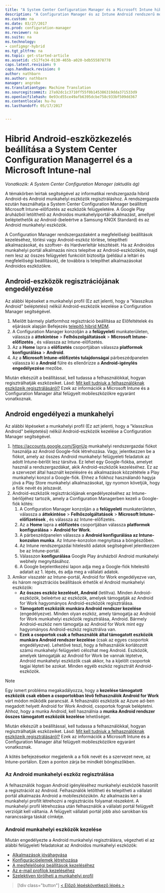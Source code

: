 ```yaml
---
title: "A System Center Configuration Manager és a Microsoft Intune hibrid Android-eszközök kezelésének beállítása |} Microsoft Docs"
description: "A Configuration Manager és az Intune Android rendszerű mobileszközök felügyeletének előkészítéséhez."
ms.custom: na
ms.date: 03/27/2017
ms.prod: configuration-manager
ms.reviewer: na
ms.suite: na
ms.technology:
- configmgr-hybrid
ms.tgt_pltfrm: na
ms.topic: get-started-article
ms.assetid: c517fe34-0130-465b-a020-bdb555878778
caps.latest.revision: 9
caps.handback.revision: 0
author: nathbarn
ms.author: nathbarn
manager: angrobe
ms.translationtype: Machine Translation
ms.sourcegitcommit: 27a92dc1c3710ff55f0b145386319dda371533d9
ms.openlocfilehash: 0e93cd55ce49afb6395dcbe758c933bf509dd367
ms.contentlocale: hu-hu
ms.lasthandoff: 05/17/2017


---
```

# <a name="set-up-android-hybrid-device-management-with-system-center-configuration-manager-and-microsoft-intune"></a>Hibrid Android-eszközkezelés beállítása a System Center Configuration Managerrel és a Microsoft Intune-nal

*Vonatkozik: A System Center Configuration Manager (aktuális ág)*

A témakörben leírtak segítségével az informatikai rendszergazda hibrid Android-és Android munkahelyi eszközök regisztráláshoz. A rendszergazda ezután használhatja a System Center Configuration Manager beállított Microsoft Intune-előfizetés az eszközök felügyeletére. A Google Play áruházból letölthető az Androidos munkahelyiportál-alkalmazást, amellyel beléptethetők az Android-(beleértve a Samsung KNOX Standard) és az Android munkahelyi eszközök. 

A Configuration Manager rendszergazdaként a megfelelőségi beállítások kezeléséhez, törlési vagy Android-eszköz törlése, telepítheti alkalmazásokat, és szoftver- és Hardverleltár készítését. Ha az Androidos munkahelyi portál alkalmazás nincs telepítve az Android-eszközökön, majd nem lesz az összes felügyeleti funkcióit biztosítja (például a leltári és megfelelőségi beállítások), de továbbra is telepíthet alkalmazásokat Androidos eszközökre.  

## <a name="enable-android-enrollment"></a>Android-eszközök regisztrációjának engedélyezése  
Az alábbi lépéseket a munkahelyi profil (Ez azt jelenti, hogy a "klasszikus Android" beléptetési) nélkül Android-eszközök kezelése a Configuration Manager segítségével.

1. Mielőtt bármely platformhoz regisztráció beállítása az Előfeltételek és eljárások alapján Befejezés [telepítő hibrid MDM](setup-hybrid-mdm.md).  
2. A Configuration Manager konzolján a a **felügyeleti** munkaterületen, válassza a **áttekintése** > **Felhőszolgáltatások** > **Microsoft Intune-előfizetés** , és válassza az Intune-előfizetés.  
3. Az a **Home** lapra a **előfizetés** csoportjában válassza **platformok konfigurálása** > **Android**.  
4. Az a **Microsoft Intune-előfizetés tulajdonságai** párbeszédpanelen válassza ki a **Android** fülre és ellenőrizze a **Android-igénylés engedélyezése** mezőbe.  

 Miután elkészült a beállítással, kell tudassa a felhasználókkal, hogyan regisztrálhatják eszközeiket. Lásd: [Mit kell tudniuk a felhasználóknak eszközeik regisztrálásáról?](https://docs.microsoft.com/intune/deploy-use/what-to-tell-your-end-users-about-using-microsoft-intune) Ezek az információk a Microsoft Intune és a Configuration Manager által felügyelt mobileszközökre egyaránt vonatkoznak.

## <a name="enable-android-for-work-enrollment"></a>Android engedélyezi a munkahelyi
Az alábbi lépéseket a munkahelyi profil (Ez azt jelenti, hogy a "klasszikus Android" beléptetési) nélkül Android-eszközök kezelése a Configuration Manager segítségével.

1. https://accounts.google.com/SignUp munkahelyi rendszergazdai fiókot használja az Android Google-fiók létrehozása. Vagy, jelentkezzen be a fiókot, amely az összes Android munkahelyi felügyeleti feladatok az adott Intune-bérlőt lesz társítva. Ez lehet egy Google-fiókba, amelyet használ a rendszergazdákat, akik Android-eszközök kezeléséhez. Ez az a szervezet által használt kezelésére és alkalmazások közzététele a Play munkahelyi konzol a Google-fiók. Ehhez a fiókhoz használandó hagyja jóvá a Play Store munkahelyi alkalmazásokat, így nyomon követjük, hogy a fiók nevét és jelszavát.
2. Android-eszközök regisztrációjának engedélyezéséhez az Intune-bérlőjéhez tartozik, amely a Configuration Managerben kezeli a Google-fiók kötés:
   1. A Configuration Manager konzolján a a **felügyeleti** munkaterületen, válassza a **áttekintése** > **Felhőszolgáltatások** > **Microsoft Intune-előfizetések** , és válassza az Intune-előfizetés.
   2. Az a **Home** lapra a **előfizetés** csoportjában válassza **platformok konfigurálása** > **Android for Work**.
   3. A párbeszédpanelen válassza a **Android konfigurálása az Intune-konzolon munka**. Az Intune-konzolon megnyitása a böngészőben.
   4. Az Intune rendszergazdai hitelesítő adatok segítségével jelentkezzen be az Intune-portál.
   5. Válasszon **konfigurálása** Google Play áruházból Android munkahelyi webhely megnyitásához.
   6. A Google bejelentkezési lapon adja meg a Google-fiók hitelesítő adatait az 1. lépés, és adja meg a vállalati adatok.
3. Amikor visszatér az Intune-portál, Android for Work engedélyezve van, és három regisztrációs beállítások érhetők el Android munkahelyi eszközök:
   - **Az összes eszköz kezelését, Android** (letiltva). Minden Android-eszközök, beleértve az eszközök, amelyek támogatják az Android for Work hagyományos Android-eszközök regisztrálása.
   - **Támogatott eszközök munkára Android rendszer kezelése** (engedélyezve). Minden olyan eszköz, amely támogatja az Android for Work munkahelyi eszközök regisztrálása, Android. Bármely Android-eszköz nem támogatja az Android for Work mint egy hagyományos Android-eszköz regisztrálva van.
   - **Ezek a csoportok csak a felhasználók által támogatott eszközök munkára Android rendszer kezelése** (csak az egyes csoportok engedélyezve). Lehetővé teszi, hogy a felhasználók korlátozott számú munkahelyi felügyeleti célozhat meg Android. Eszközök, amelyek támogatják az Android for Work be vannak léptetve, Android munkahelyi eszközök csak akkor, ha a kijelölt csoportok tagjai lépteti be azokat. Minden egyéb eszköz regisztrált Android-eszközök.

> [!NOTE]
> Egy ismert probléma megakadályozza, hogy a **kezelése támogatott eszközök csak ebben a csoportokban lévő felhasználók Android for Work** várt módon működik parancsát. A felhasználói eszközök az Azure ad-ben megadott helyett Android for Work Android, csoportok fognak beléptetni. Ahhoz, hogy a munka Android, kell használnia a **munka Android rendszer összes támogatott eszközök kezelése** lehetőséget.


Miután elkészült a beállítással, kell tudassa a felhasználókkal, hogyan regisztrálhatják eszközeiket. Lásd: [Mit kell tudniuk a felhasználóknak eszközeik regisztrálásáról?](https://docs.microsoft.com/intune/deploy-use/what-to-tell-your-end-users-about-using-microsoft-intune) Ezek az információk a Microsoft Intune és a Configuration Manager által felügyelt mobileszközökre egyaránt vonatkoznak.

A kötés befejezésekor megjelenik a a fiók nevét és a szervezet neve, az Intune-portálon. Ezen a ponton zárja be mindkét böngészőkben.

### <a name="enroll-an-android-for-work-device"></a>Az Android munkahelyi eszköz regisztrálása
A felhasználók hogyan Android igényléséhez munkahelyi eszközök hasonlít a regisztrációt az Android. Felhasználók letöltheti és telepítheti a vállalati portál alkalmazás Android a mobileszközükön. Az alkalmazás kéri a munkahelyi profilt létrehozni a regisztrációs folyamat részeként. A munkahelyi profil létrehozása után felhasználók a vállalati portál felügyelt verzióját kell váltania. A felügyelt vállalati portál jobb alsó sarokban kis narancssárga táskát címkéje.

### <a name="manage-android-for-work-devices"></a>Android munkahelyi eszközök kezelése
Miután engedélyezte a Android munkahelyi regisztrálásra, végezheti el az alábbi felügyeleti feladatokat az Androidos munkahelyi eszközök:
- [Alkalmazások jóváhagyása](/sccm/mdm/deploy-use/creating-android-applications#approve-and-deploy-android-for-work-apps)
- [Konfigurációelemek létrehozása](/sccm/mdm/deploy-use/create-configuration-items-for-android-for-work-devices-managed-without-the-client)
- [A megfelelőségi beállítások kezeléséhez](/sccm/mdm/deploy-use/create-configuration-items-for-android-for-work-devices-managed-without-the-client)
- [Az e-mail profilok kezeléséhez](/sccm/mdm/deploy-use/create-exchange-activesync-profiles)
- [Szelektíven törölheti a munkahelyi profil](/sccm/mdm/deploy-use/wipe-lock-reset-devices#selective-wipe)

> [!div class="button"]
[< Előző lépés](create-service-connection-point.md)[következő lépés >  ](set-up-additional-management.md)


